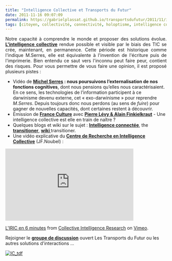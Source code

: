 ```yaml
---
title: "Intelligence Collective et Transports du Futur"
date: 2011-11-16 09:07:09
permalink: https://gabrielplassat.github.io/transportsdufutur/2011/11/intelligence-collective-et-transports-du-futur.html
tags: [citoyen, collectivité, connectivité, holoptisme, intelligence collective, internet]
---
```


<p style="text-align: justify;">Notre capacité à comprendre le monde et proposer des solutions évolue. <a href="http://fr.wikipedia.org/wiki/Intelligence_collective" target="_blank"><strong>L'intelligence collective</strong></a> rendue possible et visible par le biais des TIC se crée, maintenant, en permanence. Cette période est historique comme l'indique M.Serres, elle est équivalente à l'invention de l'écriture puis de l'imprimerie. Bien entendu ce saut vers l'inconnu peut faire peur, contient des risques. Pour vous permettre de vous faire une opinion, il est proposé plusieurs pistes : </p>  <!--more-->   <ul> <li>Vidéo de <strong><a href="http://interstices.info/jcms/c_15918/les-nouvelles-technologies-que-nous-apportent-elles" target="_blank">Michel Serres</a> : nous poursuivons l’externalisation de nos fonctions cognitives</strong>,  dont nous pensions qu’elles nous caractérisaient. En ce sens, les  technologies de l’information participent à ce darwinisme devenu  externe, cet « exo-darwinisme » pour reprendre <em>M.Serres</em>. Depuis toujours donc nous perdons (au sens de <em>fuire</em>) pour gagner de nouvelles capacités, dont certaines restent à découvrir.</li> <li>Emission de <a href="http://www.franceculture.fr/emission-une-intelligence-collective-est-elle-en-train-de-na%c3%aetre-2007-06-01.html" target="_self"><strong>France Culture</strong></a> avec <a href="http://www.youtube.com/watch?v=N3Tc0E9Dz4g" target="_blank"><strong>Pierre Lévy & Alain Finkielkraut</strong></a> - Une intelligence collective est elle en train de naître ? </li> <li>Quelques blogs et wiki sur le sujet : <a href="http://intelligences-connectees.fr/2010/03/12/lintelligence-collective-globale-ou-lavenement-de-lholoptisme-etendu/" target="_blank"><strong>Intelligence connectée</strong></a>, the <a href="http://people.thetransitioner.org/" target="_self"><strong>transitioner</strong></a>, <a href="http://wiki.thetransitioner.org/" target="_blank"><strong>wiki </strong></a>transitioner.</li> <li>Une vidéo explicative du <a href="http://iric.fr/" target="_blank"><strong>Centre de Recherche en Intelligence Collective</strong></a> (JF.Noubel) :</li> </ul> <p><iframe frameborder="0" height="225" src="http://player.vimeo.com/video/24145602?title=0&byline=0&portrait=0" width="400"></iframe></p> <p><a href="http://vimeo.com/24145602">L'IRIC en 6 minutes</a> from <a href="http://vimeo.com/jfnoubel">Collective Intelligence Research</a> on <a href="http://vimeo.com">Vimeo</a>.</p> <p>Rejoigner le <a href="http://www.linkedin.com/groups/Transports-Futur-2695799?gid=2695799&trk=hb_side_g" target="_blank"><strong>groupe de discussion</strong></a> ouvert Les Transports du Futur ou les autres solutions d'interactions ...</p> <p><a href="https://gabrielplassat.github.io/transportsdufutur/wp-content/uploads/sites/6/old/6a0120a66d2ad4970b015436f2ebe8970c-800wi.jpg" rel="lightbox"><img rel="lightbox[]" alt="IC_tdf" class="asset  asset-image at-xid-6a0120a66d2ad4970b015436f2ebe8970c" src="/wp-content/uploads/sites/6/old/6a0120a66d2ad4970b015436f2ebe8970c-500wi.jpg" style="display: block; margin-left: auto; margin-right: auto;" title="IC_tdf" /></a><br /><br /></p>
